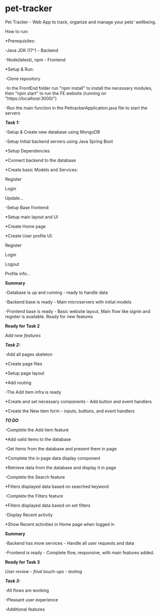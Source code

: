 # pet-tracker
Pet Tracker - Web App to track, organize and manage your pets' wellbeing. 

How to run:

*Prerequisites:

-Java JDK (17^) - Backend

-Node(latest), npm - Frontend

*Setup & Run:

-Clone repository

-In the FrontEnd folder run "npm install" to install the necessary modules, then "npm start" to run the FE website (running on "https://localhost:3000/")

-Run the main function in the PettrackerApplication.java file to start the servers


***Task 1:***

-Setup & Create new database using MongoDB

-Setup Initial backend servers using Java Spring Boot

*Setup Dependencies

*Connect backend to the database

*Create basic Models and Services:

Register

Login

Update...


-Setup Base frontend:

*Setup main layout and UI

*Create Home page

*Create User profile UI:

Register

Login

Logout

Profile info...

**Summary**

-Database is up and running - ready to handle data

-Backend base is ready - Main microservers with initial models

-Frontend base is ready - Basic website layout, Main flow like signin and register is available. Ready for new features


**Ready for Task 2**

*Add new features*

***Task 2:***

-Add all pages skeleton

*Create page files 

*Setup page layout

*Add routing

-The Add item infra is ready

*Create and set necessary components - Add button and event handlers

*Create the New item form - inputs, buttons, and event handlers

***TO DO***

-Complete the Add item feature

*Add valid items to the database

-Get items from the database and present them in page

*Complete the in page data display component

*Retrieve data from the database and display it in page 

-Complete the Search feature

*Filters displayed data based on searched keyword

-Complete the Filters feature

*Filters displayed data based on set filters

-Display Recent activity

*Show Recent activities in Home page when logged in 

**Summary**

-Backend has more services - Handle all user requests and data

-Frontend is ready - Complete flow, responsive, with main features added.


**Ready for Task 3**

*User review - final touch-ups - testing*

***Task 3:***

-All flows are working

-Pleasant user experience 

-Additional features
